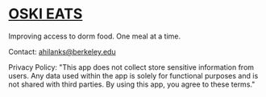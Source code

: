 # [OSKI EATS](https://apps.apple.com/us/app/oski-eats/id6741076699)

Improving access to dorm food. One meal at a time.

Contact:
ahilanks@berkeley.edu

Privacy Policy:
"This app does not collect store sensitive information from users. Any data used within the app is solely for functional purposes and is not shared with third parties. By using this app, you agree to these terms."
